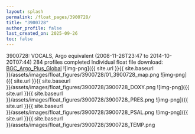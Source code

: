 ```yaml
---
layout: splash
permalink: /float_pages/3900728/
title: "3900728"
author_profile: false
last_created_on: 2025-09-26
toc: false
---
```

 
3900728: VOCALS, Argo equivalent (2008-11-26T23:47 to 2014-10-20T07:44)
284 profiles completed
Individual float file download: [BGC_Argo_Plus_Global](https://ftp.soest.hawaii.edu/bgc_argo_plus/Individual_Floats/outliers_removed/3900728_Sprof_processed.nc)
![img-png]({{ site.url }}{{ site.baseurl }}/assets/images/float_figures/3900728/01_3900728_map.png
![img-png]({{ site.url }}{{ site.baseurl }}/assets/images/float_figures/3900728/3900728_DOXY.png
![img-png]({{ site.url }}{{ site.baseurl }}/assets/images/float_figures/3900728/3900728_PRES.png
![img-png]({{ site.url }}{{ site.baseurl }}/assets/images/float_figures/3900728/3900728_PSAL.png
![img-png]({{ site.url }}{{ site.baseurl }}/assets/images/float_figures/3900728/3900728_TEMP.png
